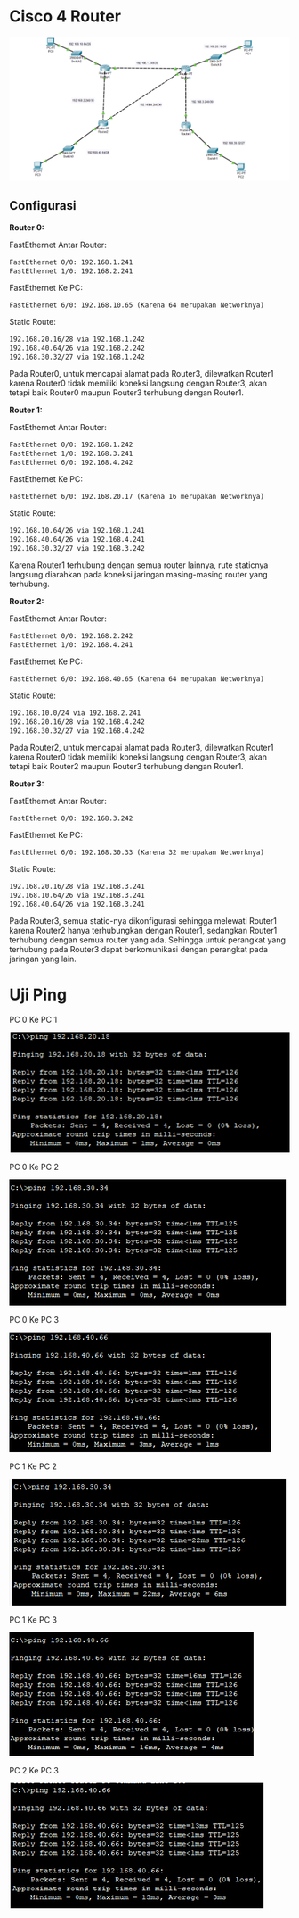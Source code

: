 # Cisco 4 Router
![gambar](asset/cisco6router.PNG)

## Configurasi
**Router 0:**

FastEthernet Antar Router:

    FastEthernet 0/0: 192.168.1.241
    FastEthernet 1/0: 192.168.2.241
  
FastEthernet Ke PC:

    FastEthernet 6/0: 192.168.10.65 (Karena 64 merupakan Networknya)
Static Route:

    192.168.20.16/28 via 192.168.1.242
    192.168.40.64/26 via 192.168.2.242
    192.168.30.32/27 via 192.168.1.242

Pada Router0, untuk mencapai alamat pada Router3, dilewatkan Router1 karena Router0 tidak memiliki koneksi langsung dengan Router3, akan tetapi baik Router0 maupun Router3 terhubung dengan Router1.
    
**Router 1:**

FastEthernet Antar Router:

    FastEthernet 0/0: 192.168.1.242
    FastEthernet 1/0: 192.168.3.241
    FastEthernet 6/0: 192.168.4.242
  
FastEthernet Ke PC:

    FastEthernet 6/0: 192.168.20.17 (Karena 16 merupakan Networknya)

Static Route:

    192.168.10.64/26 via 192.168.1.241
    192.168.40.64/26 via 192.168.4.241
    192.168.30.32/27 via 192.168.3.242

Karena Router1 terhubung dengan semua router lainnya, rute staticnya langsung diarahkan pada koneksi jaringan masing-masing router yang terhubung.

    
**Router 2:**

FastEthernet Antar Router:

    FastEthernet 0/0: 192.168.2.242
    FastEthernet 1/0: 192.168.4.241
  
FastEthernet Ke PC:

    FastEthernet 6/0: 192.168.40.65 (Karena 64 merupakan Networknya)

Static Route:

    192.168.10.0/24 via 192.168.2.241
    192.168.20.16/28 via 192.168.4.242
    192.168.30.32/27 via 192.168.4.242

Pada Router2, untuk mencapai alamat pada Router3, dilewatkan Router1 karena Router0 tidak memiliki koneksi langsung dengan Router3, akan tetapi baik Router2 maupun Router3 terhubung dengan Router1.

**Router 3:**

FastEthernet Antar Router:

    FastEthernet 0/0: 192.168.3.242
  
FastEthernet Ke PC:

    FastEthernet 6/0: 192.168.30.33 (Karena 32 merupakan Networknya)

Static Route:

    192.168.20.16/28 via 192.168.3.241
    192.168.10.64/26 via 192.168.3.241
    192.168.40.64/26 via 192.168.3.241

Pada Router3, semua static-nya dikonfigurasi sehingga melewati Router1 karena Router2 hanya terhubungkan dengan Router1, sedangkan Router1 terhubung dengan semua router yang ada. Sehingga untuk perangkat yang terhubung pada Router3 dapat berkomunikasi dengan perangkat pada jaringan yang lain.



# Uji Ping


PC 0 Ke PC 1

![gambar](asset/pc0-pc1.PNG)

PC 0 Ke PC 2

![gambar](asset/pc0-pc2.PNG)

PC 0 Ke PC 3

![gambar](asset/pc0-pc3.PNG)

PC 1 Ke PC 2

![gambar](asset/pc1-pc2.PNG)

PC 1 Ke PC 3

![gambar](asset/pc1-pc3.PNG)

PC 2 Ke PC 3

![gambar](asset/pc2-pc3.PNG)
